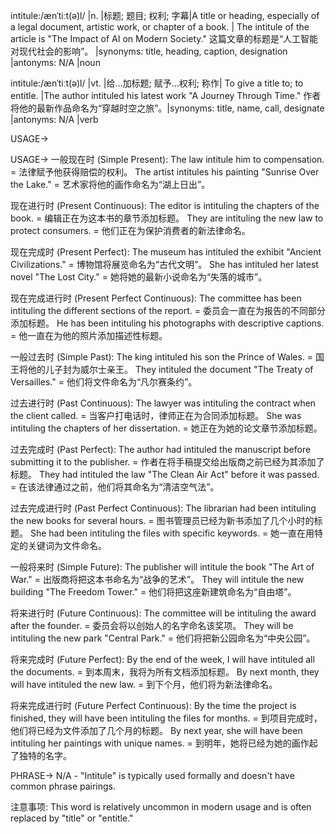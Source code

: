 intitule:/ænˈtiːt(ə)l/ |n. |标题; 题目; 权利; 字幕|A title or heading, especially of a legal document, artistic work, or chapter of a book.  | The intitule of the article is "The Impact of AI on Modern Society." 这篇文章的标题是“人工智能对现代社会的影响”。 |synonyms: title, heading, caption, designation |antonyms: N/A |noun

intitule:/ænˈtiːt(ə)l/ |vt. |给…加标题; 赋予…权利; 称作| To give a title to; to entitle. |The author intituled his latest work "A Journey Through Time." 作者将他的最新作品命名为“穿越时空之旅”。|synonyms: title, name, call, designate |antonyms: N/A |verb


USAGE->

USAGE->
一般现在时 (Simple Present):
The law intitule him to compensation. =  法律赋予他获得赔偿的权利。
The artist intitules his painting "Sunrise Over the Lake." = 艺术家将他的画作命名为“湖上日出”。


现在进行时 (Present Continuous):
The editor is intituling the chapters of the book. = 编辑正在为这本书的章节添加标题。
They are intituling the new law to protect consumers. = 他们正在为保护消费者的新法律命名。


现在完成时 (Present Perfect):
The museum has intituled the exhibit "Ancient Civilizations." = 博物馆将展览命名为“古代文明”。
She has intituled her latest novel "The Lost City." = 她将她的最新小说命名为“失落的城市”。


现在完成进行时 (Present Perfect Continuous):
The committee has been intituling the different sections of the report. = 委员会一直在为报告的不同部分添加标题。
He has been intituling his photographs with descriptive captions. = 他一直在为他的照片添加描述性标题。


一般过去时 (Simple Past):
The king intituled his son the Prince of Wales. = 国王将他的儿子封为威尔士亲王。
They intituled the document "The Treaty of Versailles." = 他们将文件命名为“凡尔赛条约”。


过去进行时 (Past Continuous):
The lawyer was intituling the contract when the client called. = 当客户打电话时，律师正在为合同添加标题。
She was intituling the chapters of her dissertation. = 她正在为她的论文章节添加标题。


过去完成时 (Past Perfect):
The author had intituled the manuscript before submitting it to the publisher. = 作者在将手稿提交给出版商之前已经为其添加了标题。
They had intituled the law "The Clean Air Act" before it was passed. = 在该法律通过之前，他们将其命名为“清洁空气法”。


过去完成进行时 (Past Perfect Continuous):
The librarian had been intituling the new books for several hours. = 图书管理员已经为新书添加了几个小时的标题。
She had been intituling the files with specific keywords. = 她一直在用特定的关键词为文件命名。


一般将来时 (Simple Future):
The publisher will intitule the book "The Art of War." = 出版商将把这本书命名为“战争的艺术”。
They will intitule the new building "The Freedom Tower." = 他们将把这座新建筑命名为“自由塔”。


将来进行时 (Future Continuous):
The committee will be intituling the award after the founder. = 委员会将以创始人的名字命名该奖项。
They will be intituling the new park "Central Park." = 他们将把新公园命名为“中央公园”。


将来完成时 (Future Perfect):
By the end of the week, I will have intituled all the documents. = 到本周末，我将为所有文档添加标题。
By next month, they will have intituled the new law. = 到下个月，他们将为新法律命名。


将来完成进行时 (Future Perfect Continuous):
By the time the project is finished, they will have been intituling the files for months. = 到项目完成时，他们将已经为文件添加了几个月的标题。
By next year, she will have been intituling her paintings with unique names. = 到明年，她将已经为她的画作起了独特的名字。


PHRASE->
N/A -  "Intitule" is typically used formally and doesn't have common phrase pairings.


注意事项:
This word is relatively uncommon in modern usage and is often replaced by "title" or "entitle."
